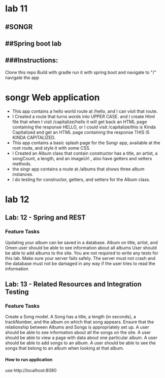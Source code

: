 
# lab 11
#SONGR
------------------------------------------------------------
##Spring boot lab
-------------------------------------------------------------
###Instructions:
------------------------------------------------------------
Clone this repo
Build with gradle
run it with spring boot and navigate to "/"
navigate the app
# songr Web application

* This app contains a hello world route at /hello, and I can visit that route.
* I Created a route that turns words into UPPER CASE. and I create Html file  that when I  visit /capitalize/hello it will get back an HTML page containing the response HELLO, or I could visit /capitalize/this is Kinda Capitalized and get an HTML page containing the response THIS IS KINDA CAPITALIZED.
* This app contains a basic splash page for the Songr app, available at the root route, and style it with some CSS.
* I Created an Album class that contain constructor has a title, an artist, a songCount, a length, and an imageUrl , also have getters and setters methods.
* the singr app contains a route at /albums that shows three album instances.
* I do testing for constructor, getters, and setters for the Album class.

# lab 12
## Lab: 12 - Spring and REST
### Feature Tasks

Updating your album can be saved in a database.
Album on title, artist, and Omen user should be able to see information about all albums User should be able to add albums to the site. You are not required to write any tests for this lab.
Make sure your server fails safely. The server must not crash and the database must not be damaged in any way if the user tries to read the information
## Lab: 13 - Related Resources and Integration Testing
### Feature Tasks
 Create a Song model.
 A Song has a title, a length (in seconds), a trackNumber, and the album on which that song appears.
 Ensure that the relationship between Albums and Songs is appropriately set up.
 A user should be able to see information about all the songs on the site.
 A user should be able to view a page with data about one particular album.
 A user should be able to add songs to an album.
 A user should be able to see the songs that belong to an album when looking at that album.
#### How to run application
use http://localhost:8080

